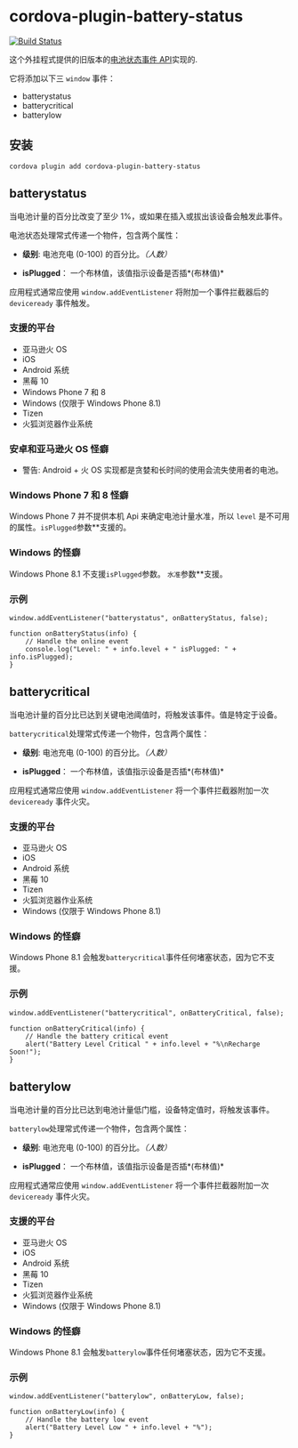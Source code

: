 <!--
# license: Licensed to the Apache Software Foundation (ASF) under one
#         or more contributor license agreements.  See the NOTICE file
#         distributed with this work for additional information
#         regarding copyright ownership.  The ASF licenses this file
#         to you under the Apache License, Version 2.0 (the
#         "License"); you may not use this file except in compliance
#         with the License.  You may obtain a copy of the License at
#
#           http://www.apache.org/licenses/LICENSE-2.0
#
#         Unless required by applicable law or agreed to in writing,
#         software distributed under the License is distributed on an
#         "AS IS" BASIS, WITHOUT WARRANTIES OR CONDITIONS OF ANY
#         KIND, either express or implied.  See the License for the
#         specific language governing permissions and limitations
#         under the License.
-->

# cordova-plugin-battery-status

[![Build Status](https://travis-ci.org/apache/cordova-plugin-battery-status.svg)](https://travis-ci.org/apache/cordova-plugin-battery-status)

这个外挂程式提供的旧版本的[电池状态事件 API](http://www.w3.org/TR/2011/WD-battery-status-20110915/)实现的.

它将添加以下三 `window` 事件：

  * batterystatus
  * batterycritical
  * batterylow

## 安装

    cordova plugin add cordova-plugin-battery-status
    

## batterystatus

当电池计量的百分比改变了至少 1%，或如果在插入或拔出该设备会触发此事件。

电池状态处理常式传递一个物件，包含两个属性：

  * **级别**: 电池充电 (0-100) 的百分比。*（人数）*

  * **isPlugged**： 一个布林值，该值指示设备是否插*(布林值)*

应用程式通常应使用 `window.addEventListener` 将附加一个事件拦截器后的 `deviceready` 事件触发。

### 支援的平台

  * 亚马逊火 OS
  * iOS
  * Android 系统
  * 黑莓 10
  * Windows Phone 7 和 8
  * Windows (仅限于 Windows Phone 8.1)
  * Tizen
  * 火狐浏览器作业系统

### 安卓和亚马逊火 OS 怪癖

  * 警告: Android + 火 OS 实现都是贪婪和长时间的使用会流失使用者的电池。 

### Windows Phone 7 和 8 怪癖

Windows Phone 7 并不提供本机 Api 来确定电池计量水准，所以 `level` 是不可用的属性。`isPlugged`参数**支援的。

### Windows 的怪癖

Windows Phone 8.1 不支援`isPlugged`参数。 `水准`参数**支援。

### 示例

    window.addEventListener("batterystatus", onBatteryStatus, false);
    
    function onBatteryStatus(info) {
        // Handle the online event
        console.log("Level: " + info.level + " isPlugged: " + info.isPlugged);
    }
    

## batterycritical

当电池计量的百分比已达到关键电池阈值时，将触发该事件。值是特定于设备。

`batterycritical`处理常式传递一个物件，包含两个属性：

  * **级别**: 电池充电 (0-100) 的百分比。*（人数）*

  * **isPlugged**： 一个布林值，该值指示设备是否插*(布林值)*

应用程式通常应使用 `window.addEventListener` 将一个事件拦截器附加一次 `deviceready` 事件火灾。

### 支援的平台

  * 亚马逊火 OS
  * iOS
  * Android 系统
  * 黑莓 10
  * Tizen
  * 火狐浏览器作业系统
  * Windows (仅限于 Windows Phone 8.1)

### Windows 的怪癖

Windows Phone 8.1 会触发`batterycritical`事件任何堵塞状态，因为它不支援。

### 示例

    window.addEventListener("batterycritical", onBatteryCritical, false);
    
    function onBatteryCritical(info) {
        // Handle the battery critical event
        alert("Battery Level Critical " + info.level + "%\nRecharge Soon!");
    }
    

## batterylow

当电池计量的百分比已达到电池计量低门槛，设备特定值时，将触发该事件。

`batterylow`处理常式传递一个物件，包含两个属性：

  * **级别**: 电池充电 (0-100) 的百分比。*（人数）*

  * **isPlugged**： 一个布林值，该值指示设备是否插*(布林值)*

应用程式通常应使用 `window.addEventListener` 将一个事件拦截器附加一次 `deviceready` 事件火灾。

### 支援的平台

  * 亚马逊火 OS
  * iOS
  * Android 系统
  * 黑莓 10
  * Tizen
  * 火狐浏览器作业系统
  * Windows (仅限于 Windows Phone 8.1)

### Windows 的怪癖

Windows Phone 8.1 会触发`batterylow`事件任何堵塞状态，因为它不支援。

### 示例

    window.addEventListener("batterylow", onBatteryLow, false);
    
    function onBatteryLow(info) {
        // Handle the battery low event
        alert("Battery Level Low " + info.level + "%");
    }